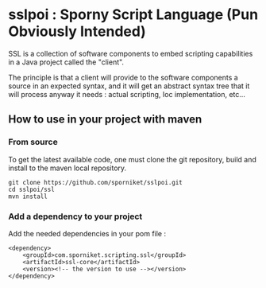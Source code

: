 # sslpoi : Sporny Script Language (Pun Obviously Intended)

SSL is a collection of software components to embed scripting capabilities in a Java project called the "client".

The principle is that a client will provide to the software components a source in an expected syntax, and it will get an abstract syntax tree that it will process anyway it needs : actual scripting, Ioc implementation, etc...

## How to use in your project with maven

### From source
To get the latest available code, one must clone the git repository, build and install to the maven local repository.

```
git clone https://github.com/sporniket/sslpoi.git
cd sslpoi/ssl
mvn install
```

### Add a dependency to your project
Add the needed dependencies in your pom file :

```
<dependency>
	<groupId>com.sporniket.scripting.ssl</groupId>
	<artifactId>ssl-core</artifactId>
	<version><!-- the version to use --></version>
</dependency>
```
